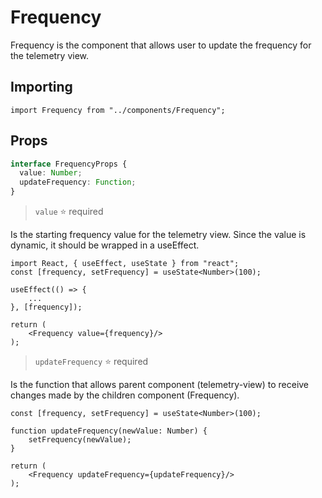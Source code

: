 # Frequency

Frequency is the component that allows user to update the frequency for the telemetry view.

## Importing

```tsx
import Frequency from "../components/Frequency";
```

## Props
```ts
interface FrequencyProps {
  value: Number;
  updateFrequency: Function;
}
```

>`value` ⭐ required

Is the starting frequency value for the telemetry view. Since the value is dynamic, it should be wrapped in a useEffect.

```tsx
import React, { useEffect, useState } from "react";
const [frequency, setFrequency] = useState<Number>(100);

useEffect(() => {
    ...
}, [frequency]);

return (
    <Frequency value={frequency}/>
);
```

>`updateFrequency` ⭐ required

Is the function that allows parent component (telemetry-view) to receive changes made by the children component (Frequency).

```tsx
const [frequency, setFrequency] = useState<Number>(100);

function updateFrequency(newValue: Number) {
    setFrequency(newValue);
}

return (
    <Frequency updateFrequency={updateFrequency}/>
);
```
